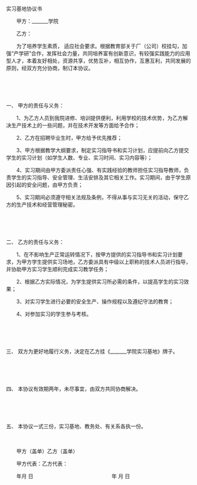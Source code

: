 



实习基地协议书



 

　　甲方：_______学院

　　乙方：　　

　　为了培养学生素质， 适应社会要求。根据教育部关于厂（公司）校挂勾，加强“产学研”合作，发挥社会力量，共同培养富有创新意识，有较强实践能力的应用型人才，本着友好相处，资源共享，优势互补，相互协作，互惠互利，共同发展的原则，经双方充分协商，制订本协议。

　　

　　

一、
甲方的责任与义务：

　　1、为乙方人员到我院进修、培训提供便利，利用学校的技术优势，为乙方解决生产技术上的一些问题，并在技术开发等方面给予合作；

　　2、乙方在招聘毕业生时，甲方给予优先推荐；

　　3、甲方根据教学大纲要求，制定实习指导书和实习计划，应提前向乙方提交学生的实习计划（如学生人数、专业、实习时间、实习内容等）；

　　4、实习期间由甲方委派责任心强、有实践经验的教师担任实习指导教师，负责学生的实习指导、安全管理、生活安排及其它相关工作。实习期间，由于学生原因引起的安全问题，由甲方负责；

　　5、实习期间必须遵守相关法规及条例，不得从事与实习无关的活动，保守乙方的生产技术和经营管理秘密。

　　

　　

二、
乙方的责任与义务：

　　1、在不影响生产正常运转情况下，按甲方提供的实习指导书和实习计划要求，为甲方学生提供实习场地，乙方委派具有中级以上职称的技术人员进行指导，并协助甲方实习学生顺利完成实习教学任务；

　　2、根据乙方实际情况，为学生提供实习所必需的条件，以提高学生的实习效果；

　　3、对实习学生进行必要的安全生产、操作规程以及遵纪守法的教育；

　　4、对参加实习的学生参与考核。

　　

　　

三、
双方为更好地履行义务，决定在乙方挂《_______学院实习基地》牌子。

　　

　　

四、
本协议有效期两年，未尽事宜，由双方共同协商解决。

　　

　　

五、
本协议一式三份，实习基地、教务处、有关系各执一份。　　

　　

　　甲方（盖单）乙方（盖单）

　　甲方代表：乙方代表：

　　年月 日　　　　　　　　　　　　　　　 年 月 日